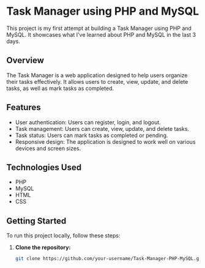 # Task Manager using PHP and MySQL

This project is my first attempt at building a Task Manager using PHP and MySQL. It showcases what I've learned about PHP and MySQL in the last 3 days.

## Overview

The Task Manager is a web application designed to help users organize their tasks effectively. It allows users to create, view, update, and delete tasks, as well as mark tasks as completed.

## Features

- User authentication: Users can register, login, and logout.
- Task management: Users can create, view, update, and delete tasks.
- Task status: Users can mark tasks as completed or pending.
- Responsive design: The application is designed to work well on various devices and screen sizes.

## Technologies Used

- PHP
- MySQL
- HTML
- CSS

## Getting Started

To run this project locally, follow these steps:

1. **Clone the repository:**
   ```bash
   git clone https://github.com/your-username/Task-Manager-PHP-MySQL.git
